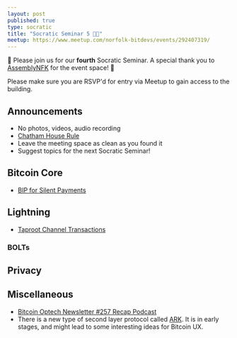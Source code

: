 ```yaml
---
layout: post
published: true
type: socratic
title: "Socratic Seminar 5 🚢🤫"
meetup: https://www.meetup.com/norfolk-bitdevs/events/292407319/
---
```


👋 Please join us for our **fourth** Socratic Seminar. A special thank you to [AssemblyNFK](https://www.assemblynfk.com) for the event space! 🙏

Please make sure you are RSVP'd for entry via Meetup to gain access to the building.

## Announcements

- No photos, videos, audio recording
- [Chatham House Rule](https://www.chathamhouse.org/about-us/chatham-house-rule)
- Leave the meeting space as clean as you found it
- Suggest topics for the next Socratic Seminar!

## Bitcoin Core

- [BIP for Silent Payments](https://lists.linuxfoundation.org/pipermail/bitcoin-dev/2023-June/021750.html)

## Lightning

- [Taproot Channel Transactions](https://ellemouton.com/posts/taproot-chan-txs/)

### BOLTs

## Privacy

## Miscellaneous

- [Bitcoin Optech Newsletter #257 Recap Podcast](https://bitcoinops.org/en/podcast/2023/06/29/#preventing-coinjoin-pinning-with-v3-transaction-relay)
- There is a new type of second layer protocol called [ARK](https://github.com/fiksn/awesome-ark).  It is in early stages, and might lead to some interesting ideas for Bitcoin UX.
